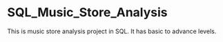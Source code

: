 # SQL_Music_Store_Analysis

This is music store analysis project in SQL. It has basic to advance levels.
